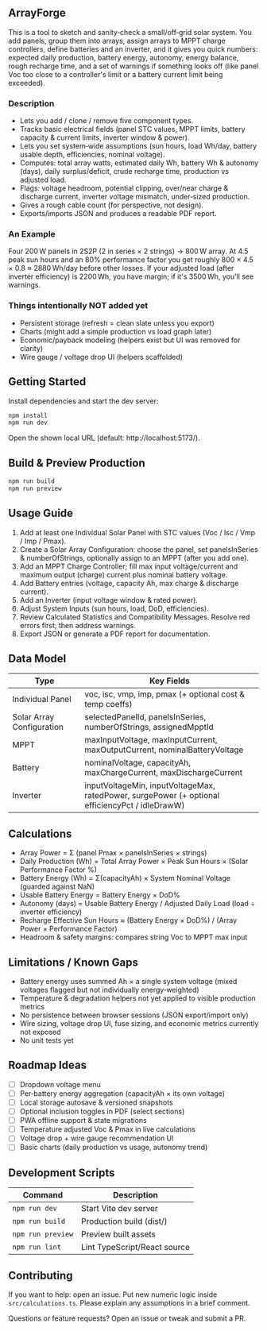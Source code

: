 ## ArrayForge

This is a tool to sketch and sanity‑check a small/off‑grid solar system. You add panels, group them into arrays, assign arrays to MPPT charge controllers, define batteries and an inverter, and it gives you quick numbers: expected daily production, battery energy, autonomy, energy balance, rough recharge time, and a set of warnings if something looks off (like panel Voc too close to a controller's limit or a battery current limit being exceeded).

### Description
- Lets you add / clone / remove five component types.
- Tracks basic electrical fields (panel STC values, MPPT limits, battery capacity & current limits, inverter window & power).
- Lets you set system‑wide assumptions (sun hours, load Wh/day, battery usable depth, efficiencies, nominal voltage).
- Computes: total array watts, estimated daily Wh, battery Wh & autonomy (days), daily surplus/deficit, crude recharge time, production vs adjusted load.
- Flags: voltage headroom, potential clipping, over/near charge & discharge current, inverter voltage mismatch, under‑sized production.
- Gives a rough cable count (for perspective, not design).
- Exports/imports JSON and produces a readable PDF report.

### An Example
Four 200 W panels in 2S2P (2 in series × 2 strings) → 800 W array. At 4.5 peak sun hours and an 80% performance factor you get roughly 800 × 4.5 × 0.8 ≈ 2880 Wh/day before other losses. If your adjusted load (after inverter efficiency) is 2200 Wh, you have margin; if it's 3500 Wh, you'll see warnings.

### Things intentionally NOT added yet
- Persistent storage (refresh = clean slate unless you export)
- Charts (might add a simple production vs load graph later)
- Economic/payback modeling (helpers exist but UI was removed for clarity)
- Wire gauge / voltage drop UI (helpers scaffolded)

## Getting Started
Install dependencies and start the dev server:
```bash
npm install
npm run dev
```
Open the shown local URL (default: http://localhost:5173/).

## Build & Preview Production
```bash
npm run build
npm run preview
```

## Usage Guide
1. Add at least one Individual Solar Panel with STC values (Voc / Isc / Vmp / Imp / Pmax).
2. Create a Solar Array Configuration: choose the panel, set panelsInSeries & numberOfStrings, optionally assign to an MPPT (after you add one).
3. Add an MPPT Charge Controller; fill max input voltage/current and maximum output (charge) current plus nominal battery voltage.
4. Add Battery entries (voltage, capacity Ah, max charge & discharge current).
5. Add an Inverter (input voltage window & rated power).
6. Adjust System Inputs (sun hours, load, DoD, efficiencies).
7. Review Calculated Statistics and Compatibility Messages. Resolve red errors first; then address warnings.
8. Export JSON or generate a PDF report for documentation.

## Data Model
| Type | Key Fields |
|------|------------|
| Individual Panel | voc, isc, vmp, imp, pmax (+ optional cost & temp coeffs) |
| Solar Array Configuration | selectedPanelId, panelsInSeries, numberOfStrings, assignedMpptId |
| MPPT | maxInputVoltage, maxInputCurrent, maxOutputCurrent, nominalBatteryVoltage |
| Battery | nominalVoltage, capacityAh, maxChargeCurrent, maxDischargeCurrent |
| Inverter | inputVoltageMin, inputVoltageMax, ratedPower, surgePower (+ optional efficiencyPct / idleDrawW) |

## Calculations
- Array Power = Σ (panel Pmax × panelsInSeries × strings)
- Daily Production (Wh) = Total Array Power × Peak Sun Hours × (Solar Performance Factor %)
- Battery Energy (Wh) = Σ(capacityAh) × System Nominal Voltage (guarded against NaN)
- Usable Battery Energy = Battery Energy × DoD%
- Autonomy (days) = Usable Battery Energy / Adjusted Daily Load (load ÷ inverter efficiency)
- Recharge Effective Sun Hours ≈ (Battery Energy × DoD%) / (Array Power × Performance Factor)
- Headroom & safety margins: compares string Voc to MPPT max input

## Limitations / Known Gaps
- Battery energy uses summed Ah × a single system voltage (mixed voltages flagged but not individually energy‑weighted)
- Temperature & degradation helpers not yet applied to visible production metrics
- No persistence between browser sessions (JSON export/import only)
- Wire sizing, voltage drop UI, fuse sizing, and economic metrics currently not exposed
- No unit tests yet

## Roadmap Ideas
- [ ] Dropdown voltage menu
- [ ] Per‑battery energy aggregation (capacityAh × its own voltage)
- [ ] Local storage autosave & versioned snapshots
- [ ] Optional inclusion toggles in PDF (select sections)
- [ ] PWA offline support & state migrations
- [ ] Temperature adjusted Voc & Pmax in live calculations
- [ ] Voltage drop + wire gauge recommendation UI
- [ ] Basic charts (daily production vs usage, autonomy trend)

## Development Scripts
| Command | Description |
|---------|-------------|
| `npm run dev` | Start Vite dev server |
| `npm run build` | Production build (dist/) |
| `npm run preview` | Preview built assets |
| `npm run lint` | Lint TypeScript/React source |

## Contributing
If you want to help: open an issue. Put new numeric logic inside `src/calculations.ts`. Please explain any assumptions in a brief comment. 

Questions or feature requests? Open an issue or tweak and submit a PR.
